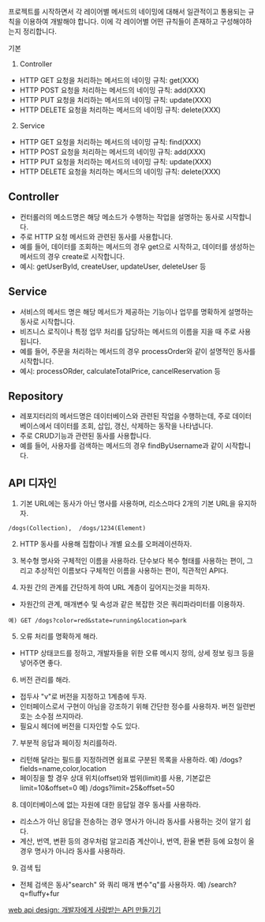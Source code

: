 프로젝트를 시작하면서 각 레이어별 메서드의 네이밍에 대해서 일관적이고 통용되는 규칙을 이용하여 개발해야 합니다. 이에 각 레이어별 어떤 규칙들이 존재하고 구성해야하는지 정리합니다.

기본

1. Controller

- HTTP GET 요청을 처리하는 메서드의 네이밍 규칙: get(XXX)
- HTTP POST 요청을 처리하는 메서드의 네이밍 규칙: add(XXX)
- HTTP PUT 요청을 처리하는 메서드의 네이밍 규칙: update(XXX)
- HTTP DELETE 요청을 처리하는 메서드의 네이밍 규칙: delete(XXX)

2. Service

- HTTP GET 요청을 처리하는 메서드의 네이밍 규칙: find(XXX)
- HTTP POST 요청을 처리하는 메서드의 네이밍 규칙: add(XXX)
- HTTP PUT 요청을 처리하는 메서드의 네이밍 규칙: update(XXX)
- HTTP DELETE 요청을 처리하는 메서드의 네이밍 규칙: delete(XXX)

## Controller

- 컨터롤러의 메소드명은 해당 메소드가 수행하는 작업을 설명하는 동사로 시작합니다.
- 주로 HTTP 요청 메서드와 관련된 동사를 사용합니다.
- 예를 들어, 데이터를 조회하는 메서드의 경우 get으로 시작하고, 데이터를 생성하는 메서드의 경우 create로 시작합니다.
- 예시: getUserById, createUser, updateUser, deleteUser 등

## Service

- 서비스의 메서드 명은 해당 메서드가 제공하는 기능이나 업무를 명확하게 설명하는 동사로 시작합니다.
- 비즈니스 로직이나 특정 업무 처리를 담당하는 메서드의 이름을 지을 때 주로 사용됩니다.
- 예를 들어, 주문을 처리하는 메서드의 경우 processOrder와 같이 설명적인 동사를 시작합니다.
- 예시: processORder, calculateTotalPrice, cancelReservation 등

## Repository

- 레포지터리의 메서드명은 데이터베이스와 관련된 작업을 수행하는데, 주로 데이터베이스에서 데이터를 조회, 삽입, 갱신, 삭제하는 동작을 나타냅니다.
- 주로 CRUD기능과 관련된 동사를 사용합니다.
- 예를 들어, 사용자를 검색하는 메서드의 경우 findByUsername과 같이 시작합니다.

## API 디자인

1. 기본 URL에는 동사가 아닌 명사를 사용하며, 리소스마다 2개의 기본 URL을 유지하자.

```
/dogs(Collection),  /dogs/1234(Element)
```

2. HTTP 동사를 사용해 집합이나 개별 요소를 오퍼레이션하자.

3. 복수형 명사와 구체적인 이름을 사용하라.
   단수보다 복수 형태를 사용하는 편이, 그리고 추상적인 이름보다 구체적인 이름을 사용하는 편이, 직관적인 API다.

4. 자원 간의 관계를 간단하게 하여 URL 계층이 깊어지는것을 피하자.

- 자원간의 관계, 매개변수 및 속성과 같은 복잡한 것은 쿼리파라미터를 이용하자.

```
예) GET /dogs?color=red&state=running&location=park
```

5. 오류 처리를 명확하게 해라.

- HTTP 상태코드를 정하고, 개발자들을 위한 오류 메시지 정의, 상세 정보 링크 등을 넣어주면 좋다.

6. 버전 관리를 해라.

- 접두사 "v"로 버전을 지정하고 1계층에 두자.
- 인터페이스로서 구현이 아님을 강조하기 위해 간단한 정수를 사용하자. 버전 일련번호는 소수점 쓰지마라.
- 필요시 헤더에 버전을 디자인할 수도 있다.

7. 부분적 응답과 페이징 처리를하라.

- 리턴해 달라는 필드를 지정하려면 쉼표로 구분된 목록을 사용하라.
  예) /dogs?fields=name,color,location
- 페이징을 할 경우 상대 위치(offset)와 범위(limit)를 사용, 기본값은 limit=10&offset=0
  예) /dogs?limit=25&offset=50

8. 데이터베이스에 없는 자원에 대한 응답일 경우 동사를 사용하라.

- 리소스가 아닌 응답을 전송하는 경우 명사가 아니라 동사를 사용하는 것이 알기 쉽다.
- 계산, 번역, 변환 등의 경우처럼 알고리즘 계산이나, 번역, 환율 변환 등에 요청이 올 경우 명사가 아니라 동사를 사용하라.

9. 검색 팁

- 전체 검색은 동사"search" 와 쿼리 매개 변수"q"를 사용하자.
  예) /search?q=fluffy+fur

[web api design: 개발자에게 사랑받는 API 만들기기](https://www.mimul.com/blog/web-api-design-from-apigee/?fbclid=IwAR1Q5QmdYTLpgc9c5w9IKQM2i49JBsNuEwyJHntYjWytEYQK89m2fJUMPAE)
